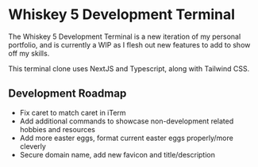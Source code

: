 # Whiskey 5 Development Terminal

The Whiskey 5 Development Terminal is a new iteration of my personal portfolio, and is currently a WIP as I flesh out new features to add to show off my skills. 

This terminal clone uses NextJS and Typescript, along with Tailwind CSS.

## Development Roadmap
<ul>
  <li>Fix caret to match caret in iTerm</li>
  <li>Add additional commands to showcase non-development related hobbies and resources</li>
  <li>Add more easter eggs, format current easter eggs properly/more cleverly</li>
  <li>Secure domain name, add new favicon and title/description</li>
</ul>
